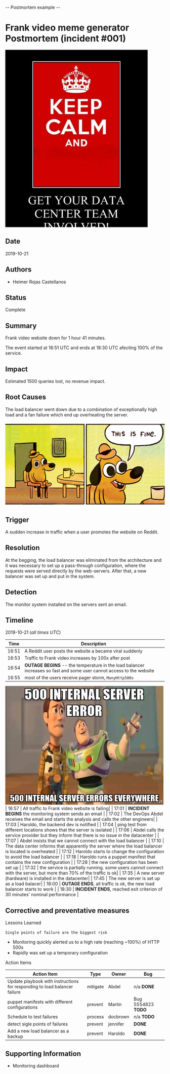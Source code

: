 -- Postmortem example --
# Frank video meme generator Postmortem (incident #001)

![alt text](https://github.com/amanySaad/alx-system_engineering-devops/blob/master/0x19-postmortem/postmortem.jpg)

## Date

2019-10-21

## Authors

* Heimer Rojas Castellanos

## Status

Complete

## Summary

Frank video website down for 1 hour 41 minutes.

The event started at 16:51 UTC and ends at 18:30 UTC afecting 100% of the service.

## Impact

Estimated 1500 queries lost, no revenue impact.

## Root Causes

The load balancer went down due to a combination of exceptionally high load and a fan failure which end up overheating the server.

![alt text](https://github.com/amanySaad/alx-system_engineering-devops/blob/master/0x19-postmortem/meme-it-is-fine.jpg)

## Trigger

A sudden increase in traffic when a user promotes the website on Reddit.

## Resolution

At the begging, the load balancer was eliminated from the architecture and it was necessary to set up a pass-through configuration, where the requests were served directly by the web-servers. After that, a new balancer was set up and put in the system.

## Detection

The monitor system installed on the servers sent an email.


## Timeline

2019-10-21 (*all times UTC*)

| Time  | Description |
| ----- | ----------- |
| 16:51 | A Reddit user posts the website a became viral suddenly |
| 16:53 | Traffic to Frank video increases by 100x after post |
| 16:54 | **OUTAGE BEGINS** -- the temperature in the load balancer increases so fast and some user cannot access to the website|
| 16:55 | most of the users receive pager storm, `ManyHttp500s`  |
![alt text](https://github.com/amanySaad/alx-system_engineering-devops/blob/master/0x19-postmortem/500error.jpg)
| 16:57 | All traffic to Frank video website is failing|
| 17:01 | **INCIDENT BEGINS** the monitoring system sends an email |
| 17:02 | The DevOps Abdel receives the email and starts the analysis and calls the other engineers|
| 17:03 | Haroldo, the backend dev is notified |
| 17:04 | ping test from different locations shows that the server is isolated |
| 17:06 | Abdel calls the service provider but they inform that there is no issue in the datacenter  |
| 17:07 | Abdel insists that we cannot connect with the load balancer |
| 17:10 | The data center informs that apparently the server where the load balancer is located is overheated |
| 17:12 | Haroldo starts to change the configuration to avoid the load balancer  |
| 17:18 | Haroldo runs a puppet manifest that contains the new configuration |
| 17:28 | the new configuration has been set up |
| 17:32 | the service is partially running. some users cannot connect with the server, but more than 70% of the traffic is ok|
| 17:35 | A new server (hardware) is installed in the datacenter|
| 17:45 | The new server is set up as a load balacer|
| 18:00 | **OUTAGE ENDS**, all traffic is ok, the new load balancer starts to work |
| 18:30 | **INCIDENT ENDS**, reached exit criterion of 30 minutes' nominal performance |

## Corrective and preventative measures
Lessons Learned

 	Single points of failure are the biggest risk

* Monitoring quickly alerted us to a high rate (reaching ~100%) of HTTP 500s
* Rapidly was set up a temporary configuration

Action Items

| Action Item | Type | Owner | Bug |
| ----------- | ---- | ----- | --- |
| Update playbook with instructions for responding to load balancer failure | mitigate | Abdel | n/a **DONE** |
| puppet manifests with different configurations | prevent | Martin | Bug 5554823 **TODO** |
| Schedule to test failures | process | docbrown | n/a **TODO** |
| detect sigle points of failures | prevent | jennifer | **DONE** |
| Add a new load balancer as a backup | prevent | Haroldo | **DONE** |

## Supporting Information

* Monitoring dashboard
